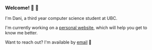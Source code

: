 ### Welcome! 👋 :otter:
I'm Dani, a third year computer science student at UBC. 

I'm currently working on a [personal website](https://daniCodes1.github.io), which will help you get to know me better. 

Want to reach out? I'm available by [email](mailto:danirenn16@gmail.com) 🫶

<!--
**daniCodes1/daniCodes1** is a ✨ _special_ ✨ repository because its `README.md` (this file) appears on your GitHub profile.

Here are some ideas to get you started:

- 🔭 I’m currently working on ...
- 🌱 I’m currently learning ...
- 👯 I’m looking to collaborate on ...
- 🤔 I’m looking for help with ...
- 💬 Ask me about ...
- 📫 How to reach me: ...
- 😄 Pronouns: ...
- ⚡ Fun fact: ...
-->

